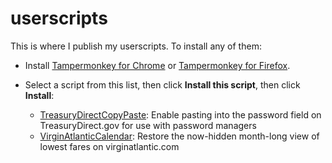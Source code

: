 # userscripts

This is where I publish my userscripts.  To install any of them:

- Install [Tampermonkey for Chrome](https://chrome.google.com/webstore/detail/tampermonkey/dhdgffkkebhmkfjojejmpbldmpobfkfo?hl=en)
or [Tampermonkey for Firefox](https://addons.mozilla.org/en-US/firefox/addon/tampermonkey/).

- Select a script from this list, then click **Install this script**, then click **Install**:

  - [TreasuryDirectCopyPaste](https://greasyfork.org/en/scripts/450292-treasurydirect-copypaste):  Enable pasting into the password field on TreasuryDirect.gov for use with password managers
  - [VirginAtlanticCalendar](https://greasyfork.org/en/scripts/450250-restore-virgin-atlantic-monthly-low-fare-calendar):  Restore the now-hidden month-long view of lowest fares on virginatlantic.com
 
